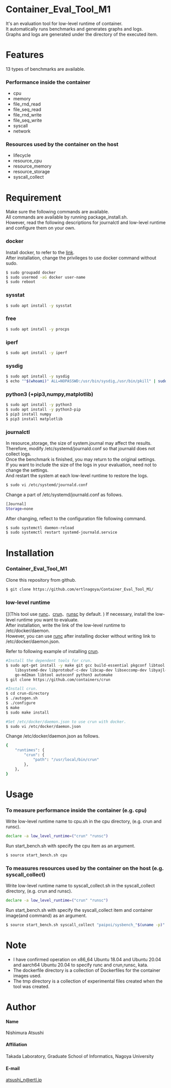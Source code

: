 # Container_Eval_Tool_M1
It's an evaluation tool for low-level runtime of container.   
It automatically runs benchmarks and generates graphs and logs.  
Graphs and logs are generated under the directory of the executed item.   

# Features
13 types of benchmarks are available.    
### Performance inside the container
* cpu  
* memory
* file_rnd_read
* file_seq_read
* file_rnd_write
* file_seq_write
* syscall
* network
### Resources used by the container on the host
* lifecycle
* resource_cpu
* resource_memory
* resource_storage
* syscall_collect

# Requirement
Make sure the following commands are available.  
All commands are available by running package_install.sh.  
However, read the following descriptions for journalctl and low-level runtime and configure them on your own.   
### docker  
Install docker, to refer to the [link](https://matsuand.github.io/docs.docker.jp.onthefly/engine/install/ubuntu/).  
After installation, change the privileges to use docker command without sudo.  
```bash
$ sudo groupadd docker
$ sudo usermod -aG docker user-name
$ sudo reboot
```
### sysstat  
```bash
$ sudo apt install -y sysstat
```
### free  
```bash
$ sudo apt install -y procps
```
### iperf  
```bash
$ sudo apt install -y iperf
```
### sysdig  
```bash
$ sudo apt install -y sysdig
$ echo ""$(whoami)" ALL=NOPASSWD:/usr/bin/sysdig,/usr/bin/pkill" | sudo EDITOR='tee -a' visudo
```
### python3 (+pip3,numpy,matplotlib)  
```bash
$ sudo apt install -y python3
$ sudo apt install -y python3-pip
$ pip3 install numpy
$ pip3 install matplotlib
```
### journalctl  
In resource_storage, the size of system.journal may affect the results.  
Therefore, modify /etc/systemd/journald.conf so that journald does not collect logs.  
Once the benchmark is finished, you may return to the original settings.  
If you want to include the size of the logs in your evaluation, need not to change the settings.  
And restart the system at each low-level runtime to restore the logs.   
```bash
$ sudo vi /etc/systemd/journald.conf
```  
Change a part of /etc/systemd/journald.conf as follows.  
```bash
[Journal]
Storage=none
```
After changing, reflect to the configuration file following command.   
```bash
$ sudo systemctl daemon-reload 
$ sudo systemctl restart systemd-journald.service
```  

# Installation
### Container_Eval_Tool_M1  
Clone this repository from github.  
```bash
$ git clone https://github.com/ertlnagoya/Container_Eval_Tool_M1/
```
### low-level runtime  
[](This tool use [runc](https://github.com/opencontainers/runc)、[crun](https://github.com/containers/crun)、[runsc](https://gvisor.dev/docs/user_guide/install/) by default.  )
If necessary, install the low-level runtime you want to evaluate.  
After installation, write the link of the low-level runtime to /etc/docker/daemon.  
However, you can use [runc](https://github.com/opencontainers/runc) after installing docker without writing link to /etc/docker/daemon.json.  

Refer to following example of installing [crun](https://github.com/containers/crun).  
```bash
#Install the dependent tools for crun.
$ sudo apt-get install -y make git gcc build-essential pkgconf libtool \
    libsystemd-dev libprotobuf-c-dev libcap-dev libseccomp-dev libyajl-dev \
    go-md2man libtool autoconf python3 automake
$ git clone https://github.com/containers/crun

#Install crun.
$ cd crun-directory
$ ./autogen.sh
$ ./configure
$ make
$ sudo make install

#Set /etc/docker/daemon.json to use crun with docker.
$ sudo vi /etc/docker/daemon.json
```  
Change /etc/docker/daemon.json as follows.
```bash
{
    "runtimes": {
        "crun": {
            "path": "/usr/local/bin/crun"
        },
    },
}
```

# Usage
### To measure performance inside the container (e.g. cpu) 
Write low-level runtime name to cpu.sh in the cpu directory, (e.g. crun and runsc).
```bash
declare -a low_level_runtime=("crun" "runsc")
```
Run start_bench.sh with specify the cpu item as an argument.
```bash
$ source start_bench.sh cpu
```
### To measures resources used by the container on the host (e.g. syscall_collect) 
Write low-level runtime name to syscall_collect.sh in the syscall_collect directory, (e.g. crun and runsc).
```bash
declare -a low_level_runtime=("crun" "runsc")
```
Run start_bench.sh with specify the syscall_collect item and container image(and command) as an argument.
```bash
$ source start_bench.sh syscall_collect "paipoi/sysbench_"$(uname -p)" sysbench --test=cpu --cpu-max-prime=20000 --num-threads=1 run"
```

# Note
* I have confirmed operation on x86_64 Ubuntu 18.04 and Ubuntu 20.04 and aarch64 Ubuntu 20.04 to specify runc and crun,runsc, kata.  
* The dockerfile directory is a collection of Dockerfiles for the container images used.  
* The tmp directory is a collection of experimental files created when the tool was created.

# Author
#### Name  
Nishimura Atsushi
#### Affiliation  
Takada Laboratory, Graduate School of Informatics, Nagoya University　
#### E-mail  
atsushi_n@ertl.jp
